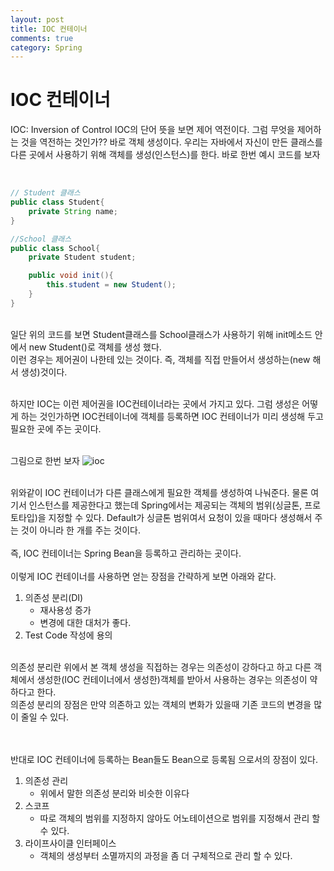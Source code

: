 ```yaml
---
layout: post
title: IOC 컨테이너
comments: true
category: Spring
---
```


# IOC 컨테이너

IOC: Inversion of Control
IOC의 단어 뜻을 보면 제어 역전이다. 그럼 무엇을 제어하는 것을 역전하는 것인가?? 바로 객체 생성이다. 우리는 자바에서 자신이 만든 클래스를 다른 곳에서 사용하기 위해 객체를 생성(인스턴스)를 한다. 바로 한번 예시 코드를 보자

<br>

```java
// Student 클래스
public class Student{
    private String name;
}

//School 클래스
public class School{
    private Student student;

    public void init(){
        this.student = new Student();
    }
}
```

<br>
일단 위의 코드를 보면 Student클래스를 School클래스가 사용하기 위해 init메소드 안에서 new Student()로 객체를 생성 했다.<br>
이런 경우는 제어권이 나한테 있는 것이다. 즉, 객체를 직접 만들어서 생성하는(new 해서 생성)것이다.

<br>하지만 IOC는 이런 제어권을 IOC컨테이너라는 곳에서 가지고 있다. 그럼 생성은 어떻게 하는 것인가하면 IOC컨테이너에 객체를 등록하면 IOC 컨테이너가 미리 생성해 두고 필요한 곳에 주는 곳이다.

<br>그림으로 한번 보자
![ioc](https://user-images.githubusercontent.com/47367509/71767765-f60b9780-2f52-11ea-8bb9-e5e025eb0e50.PNG)

<br>
위와같이 IOC 컨테이너가 다른 클래스에게 필요한 객체를 생성하여 나눠준다. 물론 여기서 인스턴스를 제공한다고 했는데 Spring에서는 제공되는 객체의 범위(싱글톤, 프로토타입)을 지정할 수 있다. Default가 싱글톤 범위여서  요청이 있을 때마다 생성해서 주는 것이 아니라 한 개를 주는 것이다.
<br>
<br>
즉, IOC 컨테이너는 Spring Bean을 등록하고 관리하는 곳이다.
<br>
<br>
이렇게 IOC 컨테이너를 사용하면 얻는 장점을 간략하게 보면 아래와 같다.

1. 의존성 분리(DI)
    * 재사용성 증가
    * 변경에 대한 대처가 좋다.
2. Test Code 작성에 용의

<br>
의존성 분리란 위에서 본 객체 생성을 직접하는 경우는 의존성이 강하다고 하고 다른 객체에서 생성한(IOC 컨테이너에서 생성한)객체를 받아서 사용하는 경우는 의존성이 약하다고 한다.

<br>
의존성 분리의 장점은 만약 의존하고 있는 객체의 변화가 있을때 기존 코드의 변경을 많이 줄일 수 있다.

<br><br>
반대로 IOC 컨테이너에 등록하는 Bean들도 Bean으로 등록됨 으로서의 장점이 있다.

1. 의존성 관리
    * 위에서 말한 의존성 분리와 비슷한 이유다
2. 스코프
    * 따로 객체의 범위를 지정하지 않아도 어노테이션으로 범위를 지정해서 관리 할 수 있다.
3. 라이프사이클 인터페이스
    * 객체의 생성부터 소멸까지의 과정을 좀 더 구체적으로 관리 할 수 있다.